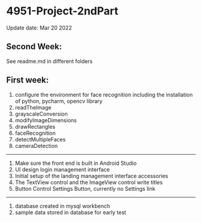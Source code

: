 # 4951-Project-2ndPart
Update date: Mar 20 2022

## Second Week:
See readme.md in different folders

## First week:

1. configure the environment for face recognition including the installation of python, pycharm, opencv library
2. readTheImage
3. grayscaleConversion
4. modifyImageDimensions
5. drawRectangles
6. faceRecognition
7. detectMultipleFaces
8. cameraDetection
----------------------------
1. Make sure the front end is built in Android Studio
2. UI design login management interface
3. Initial setup of the landing management interface accessories
4. The TextView control and the ImageView control write titles
5. Button Control Settings Button, currently no Settings link
----------------------------
1. database created in mysql workbench
2. sample data stored in database for early test

